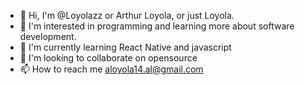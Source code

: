 - 👋 Hi, I'm @Loyolazz or Arthur Loyola, or just Loyola.
- 👀 I'm interested in programming and learning more about software development.
- 🌱 I'm currently learning React Native and javascript
- 💞️ I'm looking to collaborate on opensource
- 📫 How to reach me aloyola14.al@gmail.com

<!---
Loyolazz/Loyolazz is a ✨ special ✨ repository because its `README.md` (this file) appears on your GitHub profile.
You can click the Preview link to take a look at your changes.
--->
